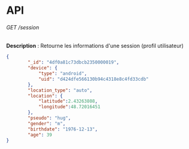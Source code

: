 # API

###### GET /session

**Description** : Retourne les informations d'une session (profil utilisateur)

```json
{
        "_id": "4df0a81c73dbcb2350000019",
        "device": {
            "type": "android",
            "uid": "d424dfe566130b94c4318e8c4fd33cdb"
        },
        "location_type": "auto",
        "location": {
            "latitude":2.43263808,
            "longitude":48.72016451
        },
        "pseudo": "hug",
        "gender": "m",
        "birthdate": "1976-12-13",
        "age": 39
}
```
